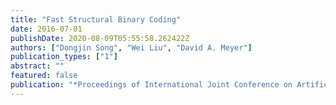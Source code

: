 ```yaml
---
title: "Fast Structural Binary Coding"
date: 2016-07-01
publishDate: 2020-08-09T05:55:58.262422Z
authors: ["Dongjin Song", "Wei Liu", "David A. Meyer"]
publication_types: ["1"]
abstract: ""
featured: false
publication: "*Proceedings of International Joint Conference on Artificial Intelligence (IJCAI)*"
---
```



